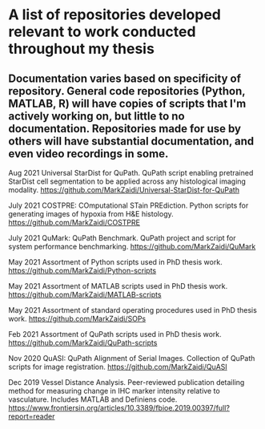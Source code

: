 # A list of repositories developed relevant to work conducted throughout my thesis
## Documentation varies based on specificity of repository. General code repositories (Python, MATLAB, R) will have copies of scripts that I'm actively working on, but little to no documentation. Repositories made for use by others will have substantial documentation, and even video recordings in some.

Aug 2021    Universal StarDist for QuPath. QuPath script enabling pretrained StarDist cell segmentation to be applied across any histological imaging modality. https://github.com/MarkZaidi/Universal-StarDist-for-QuPath 

July 2021    COSTPRE: COmputational STain PREdiction. Python scripts for generating images of hypoxia from H&E histology. https://github.com/MarkZaidi/COSTPRE


July 2021    QuMark: QuPath Benchmark. QuPath project and script for system performance benchmarking. https://github.com/MarkZaidi/QuMark 

May 2021    Assortment of Python scripts used in PhD thesis work. https://github.com/MarkZaidi/Python-scripts 

May 2021    Assortment of MATLAB scripts used in PhD thesis work. https://github.com/MarkZaidi/MATLAB-scripts 

May 2021    Assortment of standard operating procedures used in PhD thesis work. https://github.com/MarkZaidi/SOPs  

Feb 2021    Assortment of QuPath scripts used in PhD thesis work. https://github.com/MarkZaidi/QuPath-scripts  

Nov 2020    QuASI: QuPath Alignment of Serial Images. Collection of QuPath scripts for image registration. https://github.com/MarkZaidi/QuASI 

Dec 2019    Vessel Distance Analysis. Peer-reviewed publication detailing method for measuring change in IHC marker intensity relative to vasculature. Includes MATLAB and Definiens code. https://www.frontiersin.org/articles/10.3389/fbioe.2019.00397/full?report=reader 
